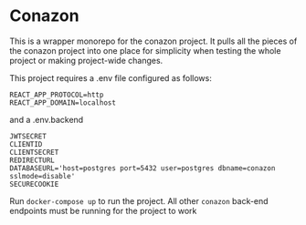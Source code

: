 # Conazon

This is a wrapper monorepo for the conazon project. It pulls all the pieces of the conazon project into one place for simplicity when testing the whole project or making project-wide changes.

This project requires a .env file configured as follows:

```
REACT_APP_PROTOCOL=http
REACT_APP_DOMAIN=localhost
```

and a .env.backend

```
JWTSECRET
CLIENTID
CLIENTSECRET
REDIRECTURL
DATABASEURL='host=postgres port=5432 user=postgres dbname=conazon sslmode=disable'
SECURECOOKIE
```

Run `docker-compose up` to run the project. All other `conazon` back-end endpoints must be running for the project to work